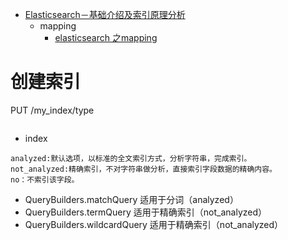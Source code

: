 * [Elasticsearch－基础介绍及索引原理分析](https://www.cnblogs.com/dreamroute/p/8484457.html)
   - mapping
       * [elasticsearch 之mapping](https://my.oschina.net/davidzhang/blog/811511)
       
# 创建索引

PUT /my_index/type
```aidl

```

* index
```aidl
analyzed:默认选项，以标准的全文索引方式，分析字符串，完成索引。
not_analyzed:精确索引，不对字符串做分析，直接索引字段数据的精确内容。
no：不索引该字段。
```

* QueryBuilders.matchQuery 适用于分词（analyzed）
* QueryBuilders.termQuery 适用于精确索引（not_analyzed）
* QueryBuilders.wildcardQuery 适用于精确索引（not_analyzed）